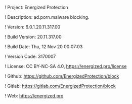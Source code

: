 ! Project: Energized Protection

! Description: ad.porn.malware blocking.

! Version: 6.0.1.20.11.317.00

! Build Version: 20.11.317.00

! Build Date: Thu, 12 Nov 20 00:07:03

! Version Code: 3170007

! License: CC BY-NC-SA 4.0, https://energized.pro/license

! Github: https://github.com/EnergizedProtection/block

! Gitlab: https://gitlab.com/EnergizedProtection/block


! Web: https://energized.pro
